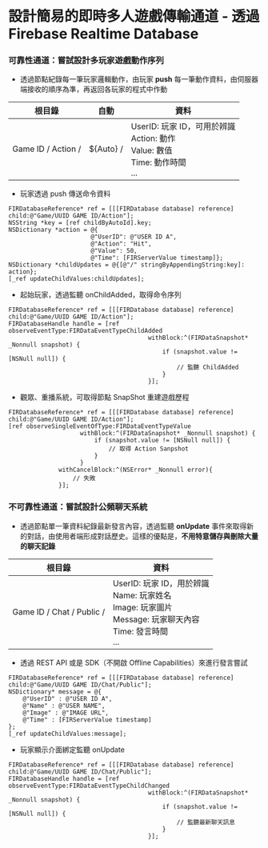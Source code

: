 # 設計簡易的即時多人遊戲傳輸通道 - 透過 Firebase Realtime Database

### 可靠性通道：嘗試設計多玩家遊戲動作序列

* 透過節點紀錄每一筆玩家邏輯動作，由玩家 **push** 每一筆動作資料，由伺服器端接收的順序為準，再返回各玩家的程式中作動

| 根目錄 | 自動 | 資料 |
| --- | --- | --- |
| Game ID / Action / | ${Auto} / | UserID: 玩家 ID，可用於辨識 <br> Action: 動作 <br> Value: 數值 <br> Time: 動作時間 <br> ... |

* 玩家透過 push 傳送命令資料

```
FIRDatabaseReference* ref = [[[FIRDatabase database] reference] child:@"Game/UUID GAME ID/Action"];
NSString *key = [ref childByAutoId].key;
NSDictionary *action = @{
                       @"UserID": @"USER ID A",
                       @"Action": "Hit",
                       @"Value": 50,
                       @"Time": [FIRServerValue timestamp]};
NSDictionary *childUpdates = @{[@"/" stringByAppendingString:key]: action};
[_ref updateChildValues:childUpdates];
```

* 起始玩家，透過監聽 onChildAdded，取得命令序列

```
FIRDatabaseReference* ref = [[[FIRDatabase database] reference] child:@"Game/UUID GAME ID/Action"];
FIRDatabaseHandle handle = [ref observeEventType:FIRDataEventTypeChildAdded
                                       withBlock:^(FIRDataSnapshot* _Nonnull snapshot) {
                                           if (snapshot.value != [NSNull null]) {
                                               // 監聽 ChildAdded
                                           }
                                       }];
```

* 觀眾、重播系統，可取得節點 SnapShot 重建遊戲歷程

```
FIRDatabaseReference* ref = [[[FIRDatabase database] reference] child:@"Game/UUID GAME ID/Action"];
[ref observeSingleEventOfType:FIRDataEventTypeValue
                    withBlock:^(FIRDataSnapshot* _Nonnull snapshot) {
                        if (snapshot.value != [NSNull null]) {
                            // 取得 Action Sanpshot
                        }
                    }
              withCancelBlock:^(NSError* _Nonnull error){
                  // 失敗
              }];
```

### 不可靠性通道：嘗試設計公頻聊天系統

* 透過節點單一筆資料紀錄最新發言內容，透過監聽 **onUpdate** 事件來取得新的對話，由使用者端形成對話歷史。這樣的優點是，**不用特意儲存與刪除大量的聊天記錄**

| 根目錄 | 資料 |
| --- | --- | 
| Game ID / Chat / Public / | UserID: 玩家 ID，用於辨識 <br> Name: 玩家姓名 <br> Image: 玩家圖片 <br> Message: 玩家聊天內容 <br> Time: 發言時間  <br> ... |

* 透過 REST API 或是 SDK（不開啟 Offline Capabilities）來進行發言嘗試

```
FIRDatabaseReference* ref = [[[FIRDatabase database] reference] child:@"Game/UUID GAME ID/Chat/Public"];
NSDictionary* message = @{
    @"UserID" : @"USER ID A",
    @"Name" : @"USER NAME",
    @"Image" : @"IMAGE URL",
    @"Time" : [FIRServerValue timestamp]
};
[_ref updateChildValues:message];
```

* 玩家顯示介面綁定監聽 onUpdate

```
FIRDatabaseReference* ref = [[[FIRDatabase database] reference] child:@"Game/UUID GAME ID/Chat/Public"];
FIRDatabaseHandle handle = [ref observeEventType:FIRDataEventTypeChildChanged
                                       withBlock:^(FIRDataSnapshot* _Nonnull snapshot) {
                                           if (snapshot.value != [NSNull null]) {
                                               // 監聽最新聊天訊息
                                           }
                                       }];
```